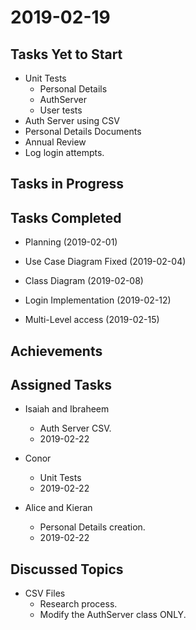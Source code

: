 # 2019-02-19

## Tasks Yet to Start

* Unit Tests
    * Personal Details
    * AuthServer
    * User tests
* Auth Server using CSV
* Personal Details Documents
* Annual Review
* Log login attempts. 

## Tasks in Progress


## Tasks Completed

* Planning (2019-02-01)
* Use Case Diagram Fixed (2019-02-04)
* Class Diagram (2019-02-08)


* Login Implementation (2019-02-12)
* Multi-Level access (2019-02-15)

## Achievements

    
## Assigned Tasks

* Isaiah and Ibraheem
    * Auth Server CSV.
    * 2019-02-22
* Conor
    * Unit Tests
    * 2019-02-22
   
* Alice and Kieran
    * Personal Details creation. 
    * 2019-02-22
    
## Discussed Topics
* CSV Files
    * Research process.
    * Modify the AuthServer class ONLY. 
    